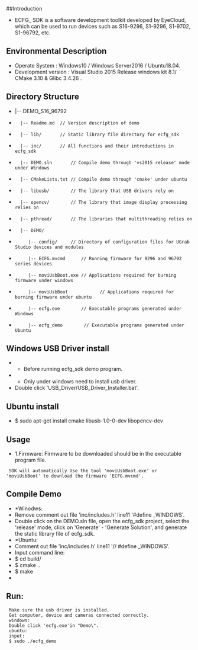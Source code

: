##Introduction
 - ECFG_ SDK is a software development toolkit developed by EyeCloud, which can be used to run devices such as S16-9296, S1-9296, S1-9702, S1-96792, etc.

## Environmental Description
 - Operate System : Windows10 / Windows Server2016 / Ubuntu18.04.
 - Development version : Visual Studio 2015 Release  windows kit 8.1/ CMake 3.10 & Glibc 3.4.26 .

## Directory Structure
 -   |-- DEMO_S16_96792
 -       |-- Readme.md 	// Version description of demo
 -       |-- lib/		// Static library file directory for ecfg_sdk
 -       |-- inc/		// All functions and their introductions in ecfg_sdk
 -       |-- DEMO.sln		// Compile demo through 'vs2015 release' mode under Windows
 -       |-- CMakeLists.txt	// Compile demo through 'cmake' under ubuntu
 -       |-- libusb/		// The library that USB drivers rely on
 -       |-- opencv/		// The library that image display processing relies on
 -       |-- pthread/		// The libraries that multithreading relies on
 -       |-- DEMO/
 -          |-- config/		// Directory of configuration files for UGrab Studio devices and modules
 -          |-- ECFG.mvcmd      // Running firmware for 9296 and 96792 series devices
 -          |-- moviUsbBoot.exe	// Applications required for burning firmware under windows
 -          |-- moviUsbBoot            // Applications required for burning firmware under ubuntu
 -          |-- ecfg.exe        // Executable programs generated under Windows
 -          |-- ecfg_demo        // Executable programs generated under Ubuntu

## Windows USB Driver install
 - * Before running ecfg_sdk demo program.
 - * Only under windows need to install usb driver.
 - Double click 'USB_Driver/USB_Driver_Installer.bat'.

## Ubuntu install
 - $ sudo apt-get install cmake libusb-1.0-0-dev libopencv-dev

## Usage
 - 1.Firmware:
 Firmware to be downloaded should be in the executable program file.

```
 SDK will automatically Use the tool 'moviUsbBoot.exe' or 'moviUsbBoot' to download the firmware 'ECFG.mvcmd'.
```

## Compile Demo
 - *Winodws:
 - Remove comment out file 'inc/includes.h' line11 '#define _WINDOWS'.
 - Double click on the DEMO.sln file, open the ecfg_sdk project, select the 'release' mode, click on 'Generate' - 'Generate Solution', and generate the static library file of ecfg_sdk.
 - *Ubuntu:
 - Comment out file 'inc/includes.h' line11 '// #define _WINDOWS'.
 - Input command line:
 - $ cd build/
 - $ cmake ..
 - $ make
 - 
## Run:

```
 Make sure the usb driver is installed.
 Get computer, device and cameras connected correctly.
 windows:
 Double click 'ecfg.exe'in "Demo\".
 ubuntu:
 input:
 $ sudo ./ecfg_demo
